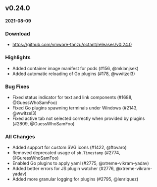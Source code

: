 ## v0.24.0

#### 2021-08-09

### Download

- https://github.com/vmware-tanzu/octant/releases/v0.24.0

### Highlights

- Added container image manifest for pods (#156, @mklanjsek)
- Added automatic reloading of Go plugins (#178, @wwitzel3)

### Bug Fixes

- Fixed status indicator for text and link components (#1688, @GuessWhoSamFoo)
- Fixed Go plugins spawning terminals under Windows (#2143, @wwitzel3)
- Fixed active tab not selected correctly when provided by plugins (#2809, @GuessWhoSamFoo)

### All Changes

- Added support for custom SVG icons (#1422, @ftovaro)
- Removed deprecated usage of `pb.Timestamp` (#2774, @GuressWhoSamFoo)
- Enabled Go plugins to apply yaml (#2775, @xtreme-vikram-yadav)
- Added better errors for JS plugin watcher (#2776, @xtreme-vikram-yadav)
- Added more granular logging for plugins (#2795, @lenriquez)
